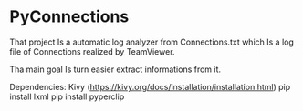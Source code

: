 # PyConnections
That project Is a automatic log analyzer from Connections.txt which Is a log file of Connections realized by TeamViewer.

Tha main goal Is turn easier extract informations from it. 

Dependencies:
Kivy (https://kivy.org/docs/installation/installation.html)
pip install lxml
pip install pyperclip

